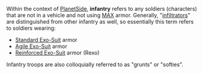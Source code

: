 Within the context of [PlanetSide](../etc/PlanetSide.md), **infantry** refers to
any soldiers (characters) that are not in a vehicle and not using
[MAX](../items/Mechanized_Assault_Exo-Suit.md) armor. Generally,
"[infiltrators](../items/Infiltration_Suit.md)" are distinguished from other
infantry as well, so essentially this term refers to soldiers wearing:

- [Standard Exo-Suit](../armor/Standard_Exo-Suit.md) armor
- [Agile Exo-Suit](../armor/Agile_Exo-Suit.md) armor
- [Reinforced Exo-Suit](../armor/Reinforced_Exo-Suit.md) armor (Rexo)

Infantry troops are also colloquially referred to as "grunts" or "softies".

<!--[category:Terminology](category:Terminology.md)-->

